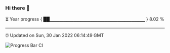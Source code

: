 ### Hi there 👋

⏳ Year progress { ██▁▁▁▁▁▁▁▁▁▁▁▁▁▁▁▁▁▁▁▁▁▁▁▁▁▁▁▁ } 8.02 %

---

⏰ Updated on Sun, 30 Jan 2022 06:14:49 GMT

![Progress Bar CI](https://github.com/liununu/liununu/workflows/Progress%20Bar%20CI/badge.svg)

